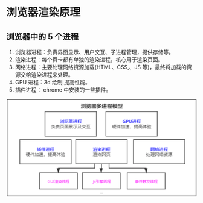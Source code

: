 # 浏览器渲染原理

## 浏览器中的 5 个进程

1. 浏览器进程：负责界面显示、用户交互、子进程管理，提供存储等。
2. 渲染进程：每个页卡都有单独的渲染进程，核心用于渲染页面。
3. 网络进程：主要处理网络资源加载(HTML、CSS,、JS 等)，最终将加载的资源交给渲染进程来处理。
4. GPU 进程：3d 绘制,提高性能。
5. 插件进程： chrome 中安装的一些插件。

![browser](images/browser.png)
